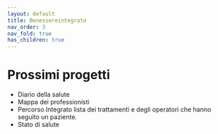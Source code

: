 ```yaml
---
layout: default
title: Benessereintegrato
nav_order: 3
nav_fold: true 
has_children: true
---
```


# Prossimi progetti
- Diario della salute
- Mappa dei professionisti
- Percorso Integrato lista dei trattamenti e degli operatori che hanno seguito un paziente.
- Stato di salute
